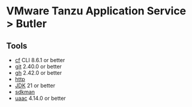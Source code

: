 # VMware Tanzu Application Service > Butler

## Tools

* [cf](https://docs.cloudfoundry.org/cf-cli/install-go-cli.html) CLI 8.6.1 or better
* [git](https://git-scm.com/downloads) 2.40.0 or better
* [gh](https://github.com/cli/cli) 2.42.0 or better
* [http](https://httpie.io/)
* [JDK](http://openjdk.java.net/install/) 21 or better
* [sdkman](https://sdkman.io)
* [uaac](https://github.com/cloudfoundry/cf-uaac) 4.14.0 or better

